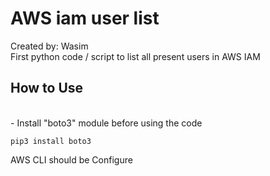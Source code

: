 # AWS iam user list

Created by: Wasim
<br>
First python code / script to list all present users in AWS IAM
<br>

## How to Use
<br>
- Install "boto3" module before using the code
<br>

```
pip3 install boto3
```

AWS CLI should be Configure